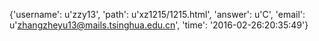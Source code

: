 {'username': u'zzy13', 'path': u'xz1215/1215.html', 'answer': u'C', 'email': u'zhangzheyu13@mails.tsinghua.edu.cn', 'time': '2016-02-26:20:35:49'}